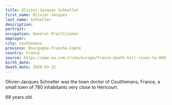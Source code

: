 ```yaml
---
title: Olivier-Jacques Schneller
first_name: Olivier-Jacques
last_name: Schneller
description: 
portrait: 
occupation: General Practitioner
employer: 
city: Couthenans
province: Bourgogne-Franche-Comté
country: France
source: https://www.aa.com.tr/en/europe/france-death-toll-rises-to-860-with-5-doctors/1776680, https://francais.medscape.com/voirarticle/3605782
birth_date: 
death_date: 2020-03-22
---
```


Olivier-Jacques Schneller was the town doctor of Coutthenans, France, a small town of 780 inhabitants very close to Héricourt.

68 years old.